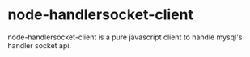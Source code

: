 node-handlersocket-client
=========================

node-handlersocket-client is a pure javascript client to handle mysql's handler socket api.

